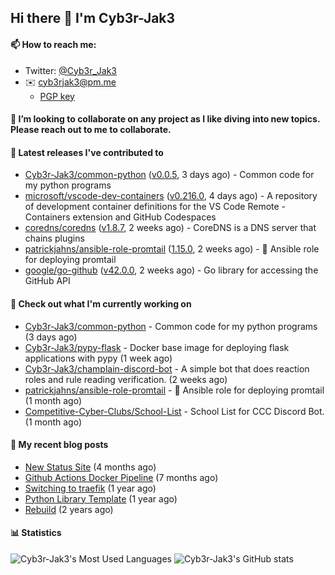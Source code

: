 ## Hi there 👋 I'm Cyb3r-Jak3

#### 📫 How to reach me:
  - Twitter: [@Cyb3r_Jak3](https://twitter.com/Cyb3r_Jak3)
  - ✉️ cyb3rjak3@pm.me
    - [PGP key](https://gist.githubusercontent.com/Cyb3r-Jak3/d1068b61b50239b171faf018a0269f67/raw/b876db002e6b0630795382c0b9134771ffa5fe3a/cyb3rjak3@pm.me.asc)


#### 👯 I’m looking to collaborate on any project as I like diving into new topics. Please reach out to me to collaborate.


#### 🔭 Latest releases I've contributed to

- [Cyb3r-Jak3/common-python](https://github.com/Cyb3r-Jak3/common-python) ([v0.0.5](https://github.com/Cyb3r-Jak3/common-python/releases/tag/v0.0.5), 3 days ago) - Common code for my python programs
- [microsoft/vscode-dev-containers](https://github.com/microsoft/vscode-dev-containers) ([v0.216.0](https://github.com/microsoft/vscode-dev-containers/releases/tag/v0.216.0), 4 days ago) - A repository of development container definitions for the VS Code Remote - Containers extension and GitHub Codespaces
- [coredns/coredns](https://github.com/coredns/coredns) ([v1.8.7](https://github.com/coredns/coredns/releases/tag/v1.8.7), 2 weeks ago) - CoreDNS is a DNS server that chains plugins
- [patrickjahns/ansible-role-promtail](https://github.com/patrickjahns/ansible-role-promtail) ([1.15.0](https://github.com/patrickjahns/ansible-role-promtail/releases/tag/1.15.0), 2 weeks ago) - 🔧 Ansible role for deploying promtail
- [google/go-github](https://github.com/google/go-github) ([v42.0.0](https://github.com/google/go-github/releases/tag/v42.0.0), 2 weeks ago) - Go library for accessing the GitHub API

#### 👷 Check out what I'm currently working on

- [Cyb3r-Jak3/common-python](https://github.com/Cyb3r-Jak3/common-python) - Common code for my python programs (3 days ago)
- [Cyb3r-Jak3/pypy-flask](https://github.com/Cyb3r-Jak3/pypy-flask) - Docker base image for deploying flask applications with pypy (1 week ago)
- [Cyb3r-Jak3/champlain-discord-bot](https://github.com/Cyb3r-Jak3/champlain-discord-bot) - A simple bot that does reaction roles and rule reading verification.  (2 weeks ago)
- [patrickjahns/ansible-role-promtail](https://github.com/patrickjahns/ansible-role-promtail) - 🔧 Ansible role for deploying promtail (1 month ago)
- [Competitive-Cyber-Clubs/School-List](https://github.com/Competitive-Cyber-Clubs/School-List) - School List for CCC Discord Bot. (1 month ago)

#### 📜 My recent blog posts

- [New Status Site](https://blog.cyberjake.xyz/New-Status-Site/) (4 months ago)
- [Github Actions Docker Pipeline](https://blog.cyberjake.xyz/Github-Action-Docker/) (7 months ago)
- [Switching to traefik](https://blog.cyberjake.xyz/Traefik/) (1 year ago)
- [Python Library Template](https://blog.cyberjake.xyz/Python-Template/) (1 year ago)
- [Rebuild](https://blog.cyberjake.xyz/Rebuild/) (2 years ago)


#### 📊 Statistics
![Cyb3r-Jak3's Most Used Languages](https://github-readme-stats.vercel.app/api/top-langs/?username=Cyb3r-Jak3&theme=cobalt&hide=css,html,scss)
![Cyb3r-Jak3's GitHub stats](https://github-readme-stats.vercel.app/api?username=Cyb3r-Jak3&count_private=true&show_icons=true&theme=cobalt&line_height=40)

